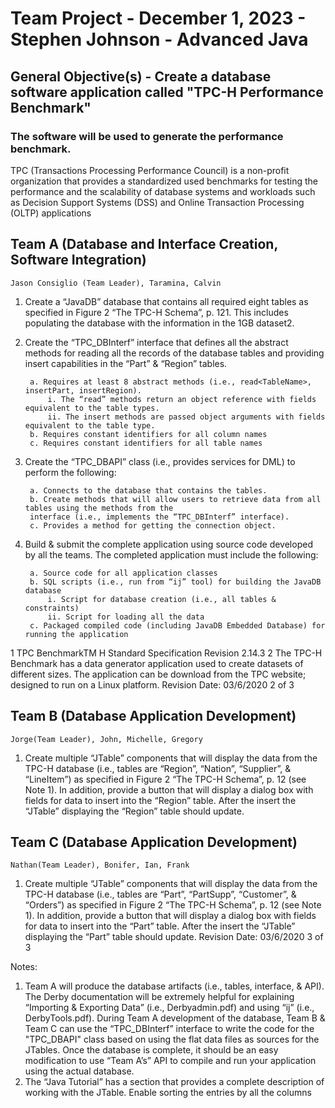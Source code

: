 
# Team Project - December 1, 2023 - Stephen Johnson - Advanced Java

## General Objective(s) - Create a database software application called "TPC-H Performance Benchmark"

### The software will be used to generate the performance benchmark.
TPC (Transactions Processing Performance Council) is a non-profit organization that provides a standardized
used benchmarks for testing the performance and the scalability of database systems and workloads such as
Decision Support Systems (DSS) and Online Transaction Processing (OLTP) applications

## Team A (Database and Interface Creation, Software Integration)
    Jason Consiglio (Team Leader), Taramina, Calvin

1. Create a “JavaDB” database that contains all required eight tables as specified in Figure 2
   “The TPC-H Schema”, p. 121.
   This includes populating the database with the information in the 1GB dataset2.

2. Create the “TPC_DBInterf” interface that defines all the abstract methods for reading all the records
   of the database tables and providing insert capabilities in the “Part” & “Region” tables.
   
        a. Requires at least 8 abstract methods (i.e., read<TableName>, insertPart, insertRegion).
            i. The “read” methods return an object reference with fields equivalent to the table types.
            ii. The insert methods are passed object arguments with fields equivalent to the table type.
        b. Requires constant identifiers for all column names
        c. Requires constant identifiers for all table names

3. Create the “TPC_DBAPI” class (i.e., provides services for DML) to perform the following:

        a. Connects to the database that contains the tables.
        b. Create methods that will allow users to retrieve data from all tables using the methods from the
        interface (i.e., implements the “TPC_DBInterf” interface).
        c. Provides a method for getting the connection object.

4. Build & submit the complete application using source code developed by all the teams.
   The completed application must include the following:
        
        a. Source code for all application classes
        b. SQL scripts (i.e., run from “ij” tool) for building the JavaDB database
            i. Script for database creation (i.e., all tables & constraints)
            ii. Script for loading all the data
        c. Packaged compiled code (including JavaDB Embedded Database) for running the application

1 TPC BenchmarkTM H Standard Specification Revision 2.14.3
2 The TPC-H Benchmark has a data generator application used to create datasets of different sizes.
  The application can be download from the TPC website; designed to run on a Linux platform.
  Revision Date: 03/6/2020 2 of 3

## Team B (Database Application Development)
    Jorge(Team Leader), John, Michelle, Gregory

1. Create multiple “JTable” components that will display the data from the TPC-H database (i.e., tables are
   “Region”, “Nation”, “Supplier”, & “LineItem”) as specified in Figure 2 “The TPC-H Schema”, p. 12 (see Note 1).
   In addition, provide a button that will display a dialog box with fields for data to insert into the
   “Region” table.
   After the insert the “JTable” displaying the “Region” table should update.

## Team C (Database Application Development)
    Nathan(Team Leader), Bonifer, Ian, Frank

1. Create multiple “JTable” components that will display the data from the TPC-H database (i.e., tables are “Part”,
   “PartSupp”, “Customer”, & “Orders”) as specified in Figure 2 “The TPC-H Schema”, p. 12 (see Note 1).
   In addition, provide a button that will display a dialog box with fields for data to insert into the “Part” table.
   After the insert the “JTable” displaying the “Part” table should update.
   Revision Date: 03/6/2020 3 of 3


Notes:

1. Team A will produce the database artifacts (i.e., tables, interface, & API).
   The Derby documentation will be extremely helpful for explaining “Importing & Exporting Data”
   (i.e., Derbyadmin.pdf) and using “ij” (i.e., DerbyTools.pdf).
   During Team A development of the database, Team B & Team C can use the “TPC_DBInterf” interface to write the code
   for the "TPC_DBAPI" class based on using the flat data files as sources for the JTables.
   Once the database is complete, it should be an easy modification to use “Team A’s” API to compile and run your
   application using the actual database.
2. The “Java Tutorial” has a section that provides a complete description of working with the JTable. Enable sorting
   the entries by all the columns

